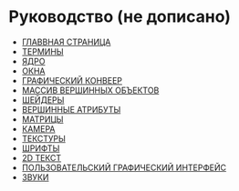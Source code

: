 # Руководство (не дописано)

+ [ГЛАВВНАЯ СТРАНИЦА](../README.md)
+ [ТЕРМИНЫ](dictionary.md)
+ [ЯДРО](core.md)
+ [ОКНА](window.md)
+ [ГРАФИЧЕСКИЙ КОНВЕЕР](GraphicСooker.md)
+ [МАССИВ ВЕРШИННЫХ ОБЪЕКТОВ](vao.md)
+ [ШЕЙДЕРЫ](shader.md)
+ [ВЕРШИННЫЕ АТРИБУТЫ](va.md)
+ [МАТРИЦЫ](matrix.md)
+ [КАМЕРА]()
+ [ТЕКСТУРЫ]()
+ [ШРИФТЫ]()
+ [2D ТЕКСТ]()
+ [ПОЛЬЗОВАТЕЛЬСКИЙ ГРАФИЧЕСКИЙ ИНТЕРФЕЙС]()
+ [ЗВУКИ]()